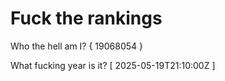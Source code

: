 # Fuck the rankings

Who the hell am I?
{ 19068054 }

What fucking year is it?
[ 2025-05-19T21:10:00Z ]
